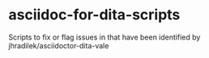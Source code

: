 # asciidoc-for-dita-scripts
Scripts to fix or flag issues in that have been identified by jhradilek/asciidoctor-dita-vale 
